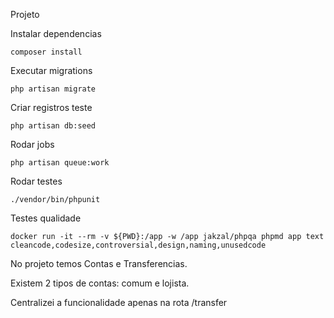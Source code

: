 Projeto

Instalar dependencias 

    composer install

Executar migrations

    php artisan migrate

Criar registros teste

    php artisan db:seed

Rodar jobs

    php artisan queue:work

Rodar testes

    ./vendor/bin/phpunit
    

Testes qualidade

    docker run -it --rm -v ${PWD}:/app -w /app jakzal/phpqa phpmd app text cleancode,codesize,controversial,design,naming,unusedcode
    

No projeto temos Contas e Transferencias.

Existem 2 tipos de contas: comum e lojista. 

Centralizei a funcionalidade apenas na rota /transfer
